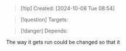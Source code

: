 
>[!tip] Created: [2024-10-08 Tue 08:54]

>[!question] Targets: 

>[!danger] Depends: 

The way it gets run could be changed so that it